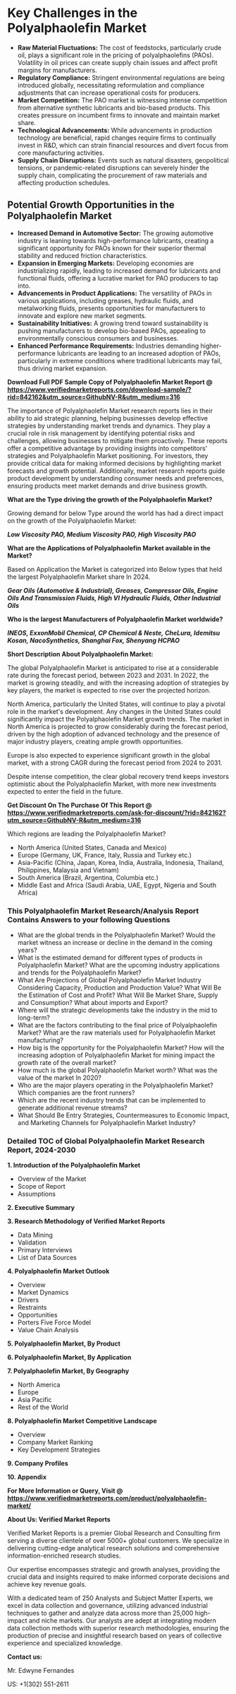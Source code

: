<p class="">    <h1>Key Challenges in the Polyalphaolefin Market</h1>    <ul>        <li>            <strong>Raw Material Fluctuations:</strong>            The cost of feedstocks, particularly crude oil, plays a significant role in the pricing of polyalphaolefins (PAOs).             Volatility in oil prices can create supply chain issues and affect profit margins for manufacturers.        </li>        <li>            <strong>Regulatory Compliance:</strong>            Stringent environmental regulations are being introduced globally, necessitating reformulation and             compliance adjustments that can increase operational costs for producers.        </li>        <li>            <strong>Market Competition:</strong>            The PAO market is witnessing intense competition from alternative synthetic lubricants and             bio-based products. This creates pressure on incumbent firms to innovate and maintain market share.        </li>        <li>            <strong>Technological Advancements:</strong>            While advancements in production technology are beneficial, rapid changes require firms to continually invest             in R&D, which can strain financial resources and divert focus from core manufacturing activities.        </li>        <li>            <strong>Supply Chain Disruptions:</strong>            Events such as natural disasters, geopolitical tensions, or pandemic-related disruptions can severely hinder the             supply chain, complicating the procurement of raw materials and affecting production schedules.        </li>    </ul>    <h2>Potential Growth Opportunities in the Polyalphaolefin Market</h1>    <ul>        <li>            <strong>Increased Demand in Automotive Sector:</strong>            The growing automotive industry is leaning towards high-performance lubricants, creating a significant             opportunity for PAOs known for their superior thermal stability and reduced friction characteristics.        </li>        <li>            <strong>Expansion in Emerging Markets:</strong>            Developing economies are industrializing rapidly, leading to increased demand for lubricants and             functional fluids, offering a lucrative market for PAO producers to tap into.        </li>        <li>            <strong>Advancements in Product Applications:</strong>            The versatility of PAOs in various applications, including greases, hydraulic fluids, and             metalworking fluids, presents opportunities for manufacturers to innovate and explore new market segments.        </li>        <li>            <strong>Sustainability Initiatives:</strong>            A growing trend toward sustainability is pushing manufacturers to develop bio-based PAOs, appealing             to environmentally conscious consumers and businesses.        </li>        <li>            <strong>Enhanced Performance Requirements:</strong>            Industries demanding higher-performance lubricants are leading to an increased adoption of PAOs,             particularly in extreme conditions where traditional lubricants may fail, thus driving market expansion.        </li>    </ul></p><p class=""><strong>Download Full PDF Sample Copy of Polyalphaolefin Market Report @ <a href="https://www.verifiedmarketreports.com/download-sample/?rid=842162&utm_source=GithubNV-R&utm_medium=316" target="_blank">https://www.verifiedmarketreports.com/download-sample/?rid=842162&utm_source=GithubNV-R&utm_medium=316</a></strong></p><p>The importance of&nbsp;Polyalphaolefin Market research reports lies in their ability to aid strategic planning, helping businesses develop effective strategies by understanding market trends and dynamics. They play a crucial role in risk management by identifying potential risks and challenges, allowing businesses to mitigate them proactively. These reports offer a competitive advantage by providing insights into competitors' strategies and Polyalphaolefin Market positioning. For investors, they provide critical data for making informed decisions by highlighting market forecasts and growth potential. Additionally, market research reports guide product development by understanding consumer needs and preferences, ensuring products meet market demands and drive business growth.</p><p><strong>What are the&nbsp;Type driving the growth of the Polyalphaolefin Market?</strong></p><p id="" class="">Growing demand for below Type around the world has had a direct impact on the growth of the Polyalphaolefin Market:</p><p class=""><em><strong>Low Viscosity PAO, Medium Viscosity PAO, High Viscosity PAO</strong></em></p><p class=""><strong>What are the&nbsp;Applications&nbsp;of Polyalphaolefin Market available in the Market?</strong></p><p id="" class="">Based on Application the Market is categorized into Below types that held the largest Polyalphaolefin Market share In 2024.</p><p class=""><em><strong>Gear Oils (Automotive & Industrial), Greases, Compressor Oils, Engine Oils And Transmission Fluids, High VI Hydraulic Fluids, Other Industrial Oils</strong></em></p><p class=""><strong>Who is the largest Manufacturers of Polyalphaolefin Market worldwide?</strong></p><p><em><strong>INEOS, ExxonMobil Chemical, CP Chemical & Neste, CheLura, Idemitsu Kosan, NacoSynthetics, Shanghai Fox, Shenyang HCPAO</strong></em></p><p id="" class=""><strong>Short Description About Polyalphaolefin Market:</strong></p><p>The global Polyalphaolefin Market is anticipated to rise at a considerable rate during the forecast period, between 2023 and 2031. In 2022, the market is growing steadily, and with the increasing adoption of strategies by key players, the market is expected to rise over the projected horizon.</p><p>North America, particularly the United States, will continue to play a pivotal role in the market's development. Any changes in the United States could significantly impact the Polyalphaolefin Market growth trends. The market in North America is projected to grow considerably during the forecast period, driven by the high adoption of advanced technology and the presence of major industry players, creating ample growth opportunities.</p><p>Europe is also expected to experience significant growth in the global market, with a strong CAGR during the forecast period from 2024 to 2031.</p><p>Despite intense competition, the clear global recovery trend keeps investors optimistic about the Polyalphaolefin Market, with more new investments expected to enter the field in the future.</p><p id="" class=""><strong>Get Discount On The Purchase Of This Report @ <a href="https://www.verifiedmarketreports.com/ask-for-discount/?rid=842162?utm_source=GithubNV-R&utm_medium=316" target="_blank">https://www.verifiedmarketreports.com/ask-for-discount/?rid=842162?utm_source=GithubNV-R&utm_medium=316</a></strong></p><p class="">Which regions are leading the Polyalphaolefin Market?</p><ul><li>North America (United States, Canada and Mexico)</li><li>Europe (Germany, UK, France, Italy, Russia and Turkey etc.)</li><li>Asia-Pacific (China, Japan, Korea, India, Australia, Indonesia, Thailand, Philippines, Malaysia and Vietnam)</li><li>South America (Brazil, Argentina, Columbia etc.)</li><li>Middle East and Africa (Saudi Arabia, UAE, Egypt, Nigeria and South Africa)</li></ul><h3 id="" class="">This Polyalphaolefin Market Research/Analysis Report Contains Answers to your following Questions</h3><ul><li>What are the global trends in the Polyalphaolefin Market? Would the market witness an increase or decline in the demand in the coming years?</li><li>What is the estimated demand for different types of products in Polyalphaolefin Market? What are the upcoming industry applications and trends for the Polyalphaolefin Market?</li><li>What Are Projections of Global Polyalphaolefin Market Industry Considering Capacity, Production and Production Value? What Will Be the Estimation of Cost and Profit? What Will Be Market Share, Supply and Consumption? What about imports and Export?</li><li>Where will the strategic developments take the industry in the mid to long-term?</li><li>What are the factors contributing to the final price of Polyalphaolefin Market? What are the raw materials used for Polyalphaolefin Market manufacturing?</li><li>How big is the opportunity for the Polyalphaolefin Market? How will the increasing adoption of Polyalphaolefin Market for mining impact the growth rate of the overall market?</li><li>How much is the global Polyalphaolefin Market worth? What was the value of the market In 2020?</li><li>Who are the major players operating in the Polyalphaolefin Market? Which companies are the front runners?</li><li>Which are the recent industry trends that can be implemented to generate additional revenue streams?</li><li>What Should Be Entry Strategies, Countermeasures to Economic Impact, and Marketing Channels for Polyalphaolefin Market Industry?</li></ul><h3 id="" class="">Detailed TOC of Global Polyalphaolefin Market Research Report, 2024-2030</h3><p id="" class=""><strong>1. Introduction of the Polyalphaolefin Market</strong></p><ul><li>Overview of the Market</li><li>Scope of Report</li><li>Assumptions</li></ul><p id="" class=""><strong>2. Executive Summary</strong></p><p id="" class=""><strong>3. Research Methodology of Verified Market Reports</strong></p><ul><li>Data Mining</li><li>Validation</li><li>Primary Interviews</li><li>List of Data Sources</li></ul><p id="" class=""><strong>4. Polyalphaolefin Market Outlook</strong></p><ul><li>Overview</li><li>Market Dynamics</li><li>Drivers</li><li>Restraints</li><li>Opportunities</li><li>Porters Five Force Model</li><li>Value Chain Analysis</li></ul><p id="" class=""><strong>5. Polyalphaolefin Market, By Product</strong></p><p id="" class=""><strong>6. Polyalphaolefin Market, By Application</strong></p><p id="" class=""><strong>7. Polyalphaolefin Market, By Geography</strong></p><ul><li>North America</li><li>Europe</li><li>Asia Pacific</li><li>Rest of the World</li></ul><p id="" class=""><strong>8. Polyalphaolefin Market Competitive Landscape</strong></p><ul><li>Overview</li><li>Company Market Ranking</li><li>Key Development Strategies</li></ul><p id="" class=""><strong>9. Company Profiles</strong></p><p id="" class=""><strong>10. Appendix</strong></p><p id="" class=""><strong>For More Information or Query, Visit @ <a href="https://www.verifiedmarketreports.com/product/polyalphaolefin-market/" target="_blank">https://www.verifiedmarketreports.com/product/polyalphaolefin-market/</a></strong></p><p id="" class=""><strong>About Us: Verified Market Reports</strong></p><p id="" class="">Verified Market Reports is a premier Global Research and Consulting firm serving a diverse clientele of over 5000+ global customers. We specialize in delivering cutting-edge analytical research solutions and comprehensive information-enriched research studies.</p><p id="" class="">Our expertise encompasses strategic and growth analyses, providing the crucial data and insights required to make informed corporate decisions and achieve key revenue goals.</p><p id="" class="">With a dedicated team of 250 Analysts and Subject Matter Experts, we excel in data collection and governance, utilizing advanced industrial techniques to gather and analyze data across more than 25,000 high-impact and niche markets. Our analysts are adept at integrating modern data collection methods with superior research methodologies, ensuring the production of precise and insightful research based on years of collective experience and specialized knowledge.</p><p id="" class=""><strong>Contact us:</strong></p><p id="" class="">Mr. Edwyne Fernandes</p><p id="" class="">US: +1(302) 551-2611</p>